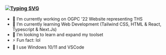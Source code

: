 ### [![Typing SVG](https://readme-typing-svg.herokuapp.com?color=%2310C2F0&vCenter=true&lines=Hi%2C+I'm+James+%F0%9F%91%8B)](https://git.io/typing-svg)


- 🔭 I’m currently working on OGPC '22 Website representing THS
- 🌱 I’m currently learning Web Development (Tailwind CSS, HTML & React, Typescript & Next.Js)
- 🤔 I’m looking to learn and expand my toolset
- ⚡ Fun fact: lol
- 🎈 I use Windows 10/11 and VSCode

